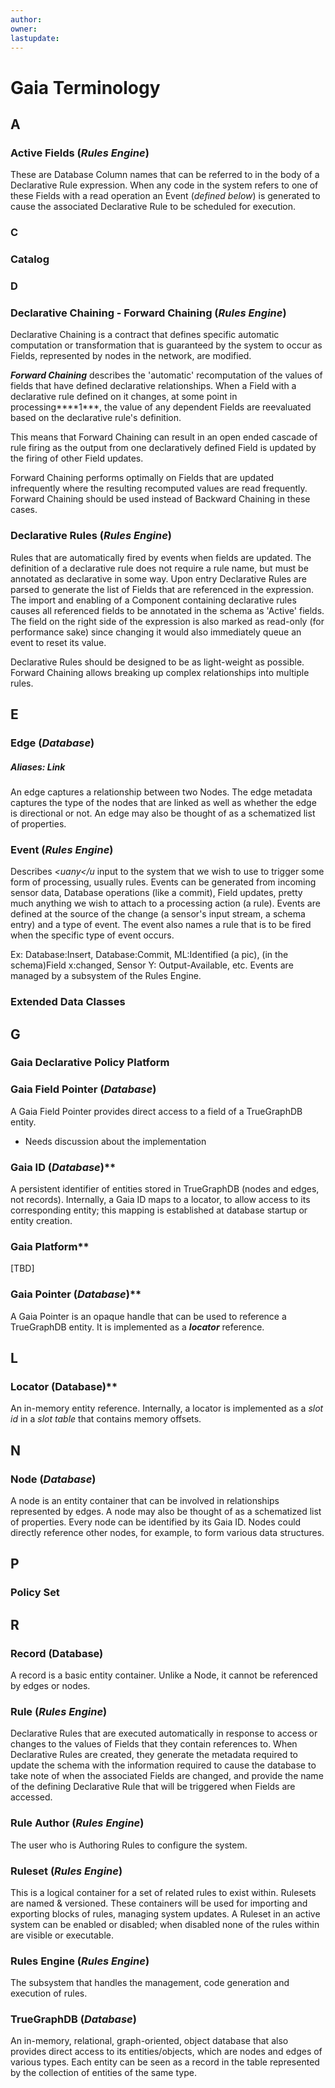 ```yaml
---
author: 
owner: 
lastupdate: 
---
```


# Gaia Terminology

## A
### Active Fields (*Rules Engine*)

These are Database Column names that can be referred to in the body of a Declarative Rule expression. When any code in the system refers to one of these Fields with a read operation an Event (*defined below*) is generated to cause the associated Declarative Rule to be scheduled
for execution.

### C
### Catalog

### D
### Declarative Chaining - Forward Chaining (*Rules Engine*)

Declarative Chaining is a contract that defines specific automatic computation or transformation that is guaranteed by the system to occur as Fields, represented by nodes in the network, are modified.

***Forward Chaining*** describes the 'automatic' recomputation of the values of fields that have defined declarative relationships. When a Field with a declarative rule defined on it changes, at some point in processing***\*1***, the value of any dependent Fields are reevaluated based on the declarative rule's definition.

This means that Forward Chaining can result in an open ended cascade of rule firing as the output from one declaratively defined Field is updated by the firing of other Field updates.

Forward Chaining performs optimally on Fields that are updated infrequently where the resulting recomputed values are read frequently. Forward Chaining should be used instead of Backward Chaining in these cases.

### Declarative Rules (*Rules Engine*)

Rules that are automatically fired by events when fields are updated. The definition of a declarative rule does not require a rule name, but must be annotated as declarative in some way. Upon entry Declarative Rules are parsed to generate the list of Fields that are referenced in the expression. The import and enabling of a Component containing declarative rules causes all referenced fields to be annotated in the schema as 'Active' fields. The field on the right side of the expression is also marked as read-only (for performance sake) since changing it would also immediately queue an event to reset its value.

Declarative Rules should be designed to be as light-weight as possible. Forward Chaining allows breaking up complex relationships into multiple rules.

## E
### Edge (*Database*)

##### Aliases: Link

An edge captures a relationship between two Nodes. The edge metadata captures the type of the nodes that are linked as well as whether the edge is directional or not. An edge may also be thought of as a schematized list of properties.

### Event (*Rules Engine*)

Describes *<uany</u* input to the system that we wish to use to trigger some form of processing, usually rules. Events can be generated from incoming sensor data, Database operations (like a commit), Field updates, pretty much anything we wish to attach to a processing action (a rule). Events are defined at the source of the change (a sensor's input stream, a schema entry) and a type of event. The event also names a rule that is to be fired when the specific type of event occurs.

Ex: Database:Insert, Database:Commit, ML:Identified (a pic), (in the schema)Field x:changed, Sensor Y: Output-Available, etc. Events are managed by a subsystem of the Rules Engine.

### Extended Data Classes


## G

### Gaia Declarative Policy Platform


### Gaia Field Pointer (*Database*)

A Gaia Field Pointer provides direct access to a field of a TrueGraphDB entity.

-   Needs discussion about the implementation

### Gaia ID (*Database*)**

A persistent identifier of entities stored in TrueGraphDB (nodes and
edges, not records). Internally, a Gaia ID maps to a locator, to allow
access to its corresponding entity; this mapping is established at
database startup or entity creation.

### Gaia Platform**

\[TBD\]

### Gaia Pointer (*Database*)**

A Gaia Pointer is an opaque handle that can be used to reference a
TrueGraphDB entity. It is implemented as a ***locator*** reference.

## L
### Locator (Database)**

An in-memory entity reference. Internally, a locator is implemented as a *slot id* in a *slot table* that contains memory offsets.

## N
### Node (*Database*)

A node is an entity container that can be involved in relationships represented by edges. A node may also be thought of as a schematized list of properties. Every node can be identified by its Gaia ID. Nodes could directly reference other nodes, for example, to form various data structures.

## P
### Policy Set

## R
### Record (Database)

A record is a basic entity container. Unlike a Node, it cannot be referenced by edges or nodes.

### Rule (*Rules Engine*)

Declarative Rules that are executed automatically in response to access or changes to the values of Fields that they contain references to. When Declarative Rules are created, they generate the metadata required to update the schema with the information required to cause the database to take note of when the associated Fields are changed, and provide the name of the defining Declarative Rule that will be triggered  when Fields are accessed.

### Rule Author (*Rules Engine*)

The user who is Authoring Rules to configure the system.

### Ruleset (*Rules Engine*)

This is a logical container for a set of related rules to exist within. Rulesets are named & versioned. These containers will be used for importing and exporting blocks of rules, managing system updates. A Ruleset in an active system can be enabled or disabled; when disabled
none of the rules within are visible or executable.

### Rules Engine (*Rules Engine*)

The subsystem that handles the management, code generation and execution of rules.

### TrueGraphDB (*Database*)

An in-memory, relational, graph-oriented, object database that also provides direct access to its entities/objects, which are nodes and edges of various types. Each entity can be seen as a record in the table represented by the collection of entities of the same type.
